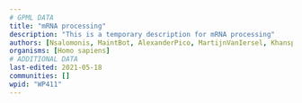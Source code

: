 ```yaml
---
# GPML DATA
title: "mRNA processing"
description: "This is a temporary description for mRNA processing"
authors: [Nsalomonis, MaintBot, AlexanderPico, MartijnVanIersel, Khanspers, Ddigles, Zari, Mkutmon, Andrewlmason, Fehrhart, Eweitz]
organisms: [Homo sapiens]
# ADDITIONAL DATA
last-edited: 2021-05-18
communities: []
wpid: "WP411"
---
```

